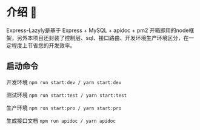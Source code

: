 <!--
 * @Descripttion: 
 * @Author: kongchao
 * @Date: 2023-02-08 16:15:03
 * @LastEditors: kongchao
 * @LastEditTime: 2023-02-16 17:18:19
-->
# 介绍 📖
Express-Lazyly是基于 Express + MySQL + apidoc + pm2 开箱即用的node框架，另外本项目还封装了控制层、sql、接口路由、开发环境生产环境区分，在一定程度上节省您的开发效率。


## 启动命令

开发环境
`npm run start:dev / yarn start:dev `

测试环境
`npm run start:test / yarn start:test`

生产环境
`npm run start:pro / yarn start:pro `

 生成接口文档
`npm run apidoc / yarn apidoc`

